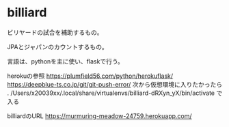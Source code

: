 # billiard
ビリヤードの試合を補助するもの。

JPAとジャパンのカウントするもの。

言語は、pythonを主に使い、flaskで行う。

herokuの参照
https://plumfield56.com/python/herokuflask/
https://deepblue-ts.co.jp/git/git-push-error/
次から仮想環境に入りたかったら
. /Users/x20039xx/.local/share/virtualenvs/billiard-dRXyn_yX/bin/activate
で入る

billiardのURL
https://murmuring-meadow-24759.herokuapp.com/

